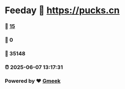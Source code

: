 # Feeday :link: https://pucks.cn 
### :page_facing_up: [15](https://pucks.cn/tag.html) 
### :speech_balloon: 0 
### :hibiscus: 35148 
### :alarm_clock: 2025-06-07 13:17:31 
### Powered by :heart: [Gmeek](https://github.com/Meekdai/Gmeek)
